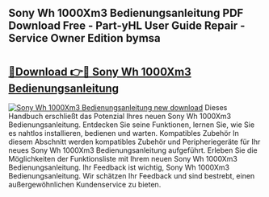 ## Sony Wh 1000Xm3 Bedienungsanleitung PDF Download Free - Part-yHL User Guide Repair - Service Owner Edition bymsa

# <h2><a href="http://df64ly.blite.top/?on=Sony+Wh+1000Xm3+Bedienungsanleitung">🔗Download 👉🔴 Sony Wh 1000Xm3 Bedienungsanleitung</a></h2>

[![Sony Wh 1000Xm3 Bedienungsanleitung new download](https://i.imgur.com/lujVjoI.png)](http://df64ly.blite.top/?on=Sony+Wh+1000Xm3+Bedienungsanleitung)
Dieses Handbuch erschließt das Potenzial Ihres neuen Sony Wh 1000Xm3 Bedienungsanleitung. Entdecken Sie seine Funktionen, lernen Sie, wie Sie es nahtlos installieren, bedienen und warten. Kompatibles Zubehör In diesem Abschnitt werden kompatibles Zubehör und Peripheriegeräte für Ihr neues Sony Wh 1000Xm3 Bedienungsanleitung aufgeführt. Erleben Sie die Möglichkeiten der Funktionsliste mit Ihrem neuen Sony Wh 1000Xm3 Bedienungsanleitung. Ihr Feedback ist wichtig, Sony Wh 1000Xm3 Bedienungsanleitung. Wir schätzen Ihr Feedback und sind bestrebt, einen außergewöhnlichen Kundenservice zu bieten.

